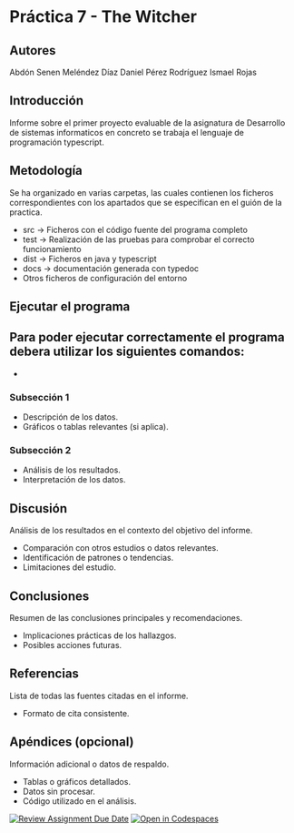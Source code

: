 # Práctica 7 - The Witcher

## Autores

Abdón Senen Meléndez Díaz 
Daniel Pérez Rodríguez
Ismael Rojas

## Introducción

Informe sobre el primer proyecto evaluable de la asignatura de Desarrollo de sistemas informaticos en concreto se trabaja el lenguaje de programación typescript.

## Metodología

Se ha organizado en varias carpetas, las cuales contienen los ficheros correspondientes con los apartados que se especifican en el guión de la practica.
* src -> Ficheros con el código fuente del programa completo
* test -> Realización de las pruebas para comprobar el correcto funcionamiento
* dist -> Ficheros en java y typescript
* docs -> documentación generada con typedoc
* Otros ficheros de configuración del entorno

## Ejecutar el programa

Para poder ejecutar correctamente el programa debera utilizar los siguientes comandos:
  -
  -

### Subsección 1

* Descripción de los datos.
* Gráficos o tablas relevantes (si aplica).

### Subsección 2

* Análisis de los resultados.
* Interpretación de los datos.

## Discusión

Análisis de los resultados en el contexto del objetivo del informe.

* Comparación con otros estudios o datos relevantes.
* Identificación de patrones o tendencias.
* Limitaciones del estudio.

## Conclusiones

Resumen de las conclusiones principales y recomendaciones.

* Implicaciones prácticas de los hallazgos.
* Posibles acciones futuras.

## Referencias

Lista de todas las fuentes citadas en el informe.

* Formato de cita consistente.

## Apéndices (opcional)

Información adicional o datos de respaldo.

* Tablas o gráficos detallados.
* Datos sin procesar.
* Código utilizado en el análisis.


[![Review Assignment Due Date](https://classroom.github.com/assets/deadline-readme-button-22041afd0340ce965d47ae6ef1cefeee28c7c493a6346c4f15d667ab976d596c.svg)](https://classroom.github.com/a/nao75Rei)
[![Open in Codespaces](https://classroom.github.com/assets/launch-codespace-2972f46106e565e64193e422d61a12cf1da4916b45550586e14ef0a7c637dd04.svg)](https://classroom.github.com/open-in-codespaces?assignment_repo_id=18701086)
